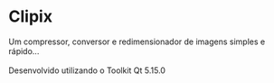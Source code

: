 # Clipix
 
Um compressor, conversor e redimensionador de imagens simples e rápido...</br></br>
Desenvolvido utilizando o Toolkit Qt 5.15.0
